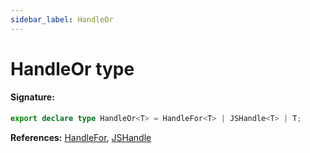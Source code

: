 ```yaml
---
sidebar_label: HandleOr
---
```


# HandleOr type

#### Signature:

```typescript
export declare type HandleOr<T> = HandleFor<T> | JSHandle<T> | T;
```

**References:** [HandleFor](./puppeteer.handlefor.md), [JSHandle](./puppeteer.jshandle.md)
